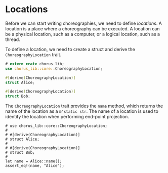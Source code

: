 # Locations

Before we can start writing choreographies, we need to define _locations_. A location is a place where a choreography can be executed. A location can be a physical location, such as a computer, or a logical location, such as a thread.

To define a location, we need to create a struct and derive the `ChoreographyLocation` trait.

```rust
# extern crate chorus_lib;
use chorus_lib::core::ChoreographyLocation;

#[derive(ChoreographyLocation)]
struct Alice;

#[derive(ChoreographyLocation)]
struct Bob;
```

The `ChoreographyLocation` trait provides the `name` method, which returns the name of the location as a `&'static str`. The name of a location is used to identify the location when performing end-point projection.

```rust,ignore
# use chorus_lib::core::ChoreographyLocation;
#
# #[derive(ChoreographyLocation)]
# struct Alice;
#
# #[derive(ChoreographyLocation)]
# struct Bob;
#
let name = Alice::name();
assert_eq!(name, "Alice");
```
